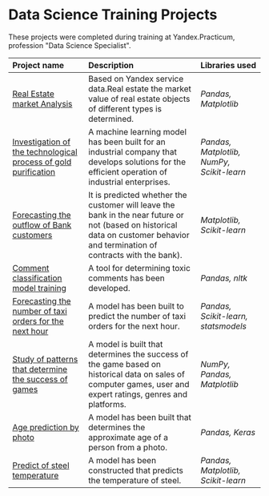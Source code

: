 # Data Science Training Projects

These projects were completed during training at Yandex.Practicum, profession "Data Science Specialist".

| Project name | Description | Libraries used |
| :---------------------- | :---------------------- | :---------------------- |
| [Real Estate market Analysis](real_estate_market_analysis) | Based on Yandex service data.Real estate the market value of real estate objects of different types is determined.| *Pandas, Matplotlib* |
| [Investigation of the technological process of gold purification](gold_recovery) | A machine learning model has been built for an industrial company that develops solutions for the efficient operation of industrial enterprises.| *Pandas, Matplotlib, NumPy, Scikit-learn* |
| [Forecasting the outflow of Bank customers](bank_customer_outflow) | It is predicted whether the customer will leave the bank in the near future or not (based on historical data on customer behavior and termination of contracts with the bank). | *Matplotlib, Scikit-learn* |
| [Comment classification model training](text_analysis) | A tool for determining toxic comments has been developed. | *Pandas, nltk* |
| [Forecasting the number of taxi orders for the next hour](taxi_orders) | A model has been built to predict the number of taxi orders for the next hour. | *Pandas, Scikit-learn, statsmodels* |
| [Study of patterns that determine the success of games](computer_games) | A model is built that determines the success of the game based on historical data on sales of computer games, user and expert ratings, genres and platforms. | *NumPy, Pandas, Matplotlib* |
| [Age prediction by photo](computer_vision) | A model has been built that determines the approximate age of a person from a photo. | *Pandas, Keras* |
| [Predict of steel temperature](steel_temperature) | A model has been constructed that predicts the temperature of steel. | *Pandas, Matplotlib, Scikit-learn* |
